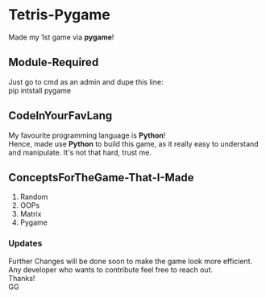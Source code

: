 # Tetris-Pygame
Made my 1st game via **pygame**!

## Module-Required
Just go to cmd as an admin and dupe this line: <br>
pip intstall pygame 

## CodeInYourFavLang
My favourite programming language is **Python**! <br>
Hence, made use **Python** to build this game, as it really easy to understand and manipulate. It's not that hard, trust me.

##  ConceptsForTheGame-That-I-Made 
1. Random
2. OOPs
3. Matrix
4. Pygame

### Updates
Further Changes will be done soon to make the game look more efficient. Any developer who wants to contribute feel free to reach out. <br>
Thanks! <br>
GG
